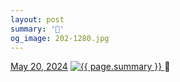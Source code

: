```yaml
---
layout: post
summary: '🎱'
og_image: 202-1280.jpg
---
```


<p>
  <time>
    <a href="/202">May 20, 2024</a>
  </time>
  <a href="/202">
    <img src="{{ site.assets_url }}/202-640.jpg" srcset="{{ site.assets_url }}/202-320.jpg 320w, {{ site.assets_url }}/202-640.jpg 640w, {{ site.assets_url }}/202-960.jpg 960w, {{ site.assets_url }}/202-1280.jpg 1280w" sizes="(min-width: 700px) 50vw, calc(100vw - 2rem)" alt="{{ page.summary }}" />
  </a>
  <span>🎱</span>
</p>
